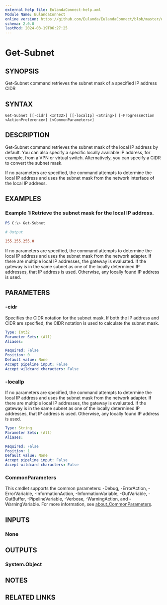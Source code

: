 ```yaml
---
external help file: EulandaConnect-help.xml
Module Name: EulandaConnect
online version: https://github.com/Eulanda/EulandaConnect/blob/master/docs/Get-Subnet.md
schema: 2.0.0
lastMod: 2024-03-19T06:27:25
---
```


# Get-Subnet

## SYNOPSIS
Get-Subnet command retrieves the subnet mask of a specified IP address CIDR

## SYNTAX

```
Get-Subnet [[-cidr] <Int32>] [[-localIp] <String>] [-ProgressAction <ActionPreference>] [<CommonParameters>]
```

## DESCRIPTION
Get-Subnet command retrieves the subnet mask of the local IP address by default. You can also specify a specific locally available IP address, for example, from a VPN or virtual switch. Alternatively, you can specify a CIDR to convert the subnet mask.

If no parameters are specified, the command attempts to determine the local IP address and uses the subnet mask from the network interface of the local IP address.

## EXAMPLES

### Example 1:Retrieve the subnet mask for the local IP address.
```powershell
PS C:\> Get-Subnet
```

```ini
# Output

255.255.255.0
```

If no parameters are specified, the command attempts to determine the local IP address and uses the subnet mask from the network adapter. If there are multiple local IP addresses, the gateway is evaluated. If the gateway is in the same subnet as one of the locally determined IP addresses, that IP address is used. Otherwise, any locally found IP address is used.

## PARAMETERS

### -cidr
Specifies the CIDR notation for the subnet mask. If both the IP address and CIDR are specified, the CIDR notation is used to calculate the subnet mask.

```yaml
Type: Int32
Parameter Sets: (All)
Aliases:

Required: False
Position: 0
Default value: None
Accept pipeline input: False
Accept wildcard characters: False
```

### -localIp
If no parameters are specified, the command attempts to determine the local IP address and uses the subnet mask from the network adapter. If there are multiple local IP addresses, the gateway is evaluated. If the gateway is in the same subnet as one of the locally determined IP addresses, that IP address is used. Otherwise, any locally found IP address is used.

```yaml
Type: String
Parameter Sets: (All)
Aliases:

Required: False
Position: 1
Default value: None
Accept pipeline input: False
Accept wildcard characters: False
```


### CommonParameters
This cmdlet supports the common parameters: -Debug, -ErrorAction, -ErrorVariable, -InformationAction, -InformationVariable, -OutVariable, -OutBuffer, -PipelineVariable, -Verbose, -WarningAction, and -WarningVariable. For more information, see [about_CommonParameters](http://go.microsoft.com/fwlink/?LinkID=113216).

## INPUTS

### None

## OUTPUTS

### System.Object
## NOTES

## RELATED LINKS


